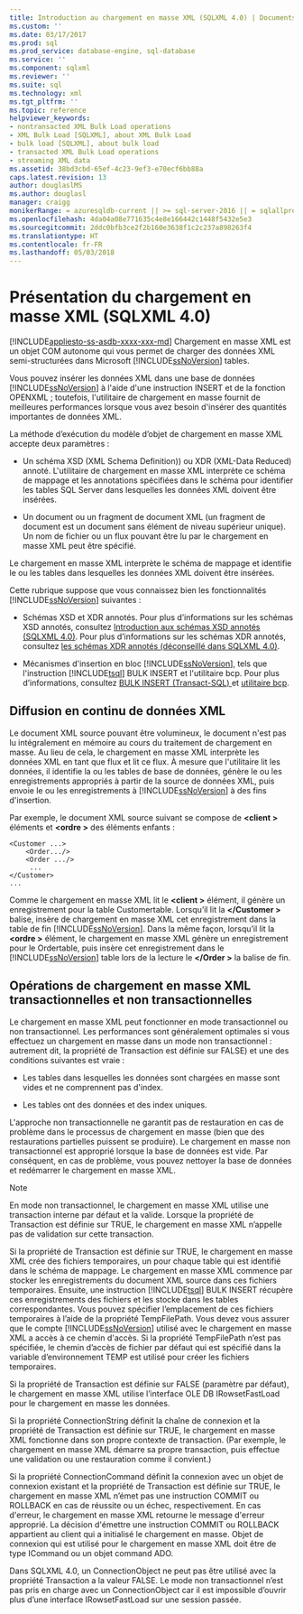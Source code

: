 ```yaml
---
title: Introduction au chargement en masse XML (SQLXML 4.0) | Documents Microsoft
ms.custom: ''
ms.date: 03/17/2017
ms.prod: sql
ms.prod_service: database-engine, sql-database
ms.service: ''
ms.component: sqlxml
ms.reviewer: ''
ms.suite: sql
ms.technology: xml
ms.tgt_pltfrm: ''
ms.topic: reference
helpviewer_keywords:
- nontransacted XML Bulk Load operations
- XML Bulk Load [SQLXML], about XML Bulk Load
- bulk load [SQLXML], about bulk load
- transacted XML Bulk Load operations
- streaming XML data
ms.assetid: 38bd3cbd-65ef-4c23-9ef3-e70ecf6bb88a
caps.latest.revision: 13
author: douglaslMS
ms.author: douglasl
manager: craigg
monikerRange: = azuresqldb-current || >= sql-server-2016 || = sqlallproducts-allversions
ms.openlocfilehash: 4da04a08e771635c4e8e166442c1448f5432e5e3
ms.sourcegitcommit: 2ddc0bfb3ce2f2b160e3638f1c2c237a898263f4
ms.translationtype: HT
ms.contentlocale: fr-FR
ms.lasthandoff: 05/03/2018
---
```

# <a name="introduction-to-xml-bulk-load-sqlxml-40"></a>Présentation du chargement en masse XML (SQLXML 4.0)
[!INCLUDE[appliesto-ss-asdb-xxxx-xxx-md](../../../includes/appliesto-ss-asdb-xxxx-xxx-md.md)]
  Chargement en masse XML est un objet COM autonome qui vous permet de charger des données XML semi-structurées dans Microsoft [!INCLUDE[ssNoVersion](../../../includes/ssnoversion-md.md)] tables.  
  
 Vous pouvez insérer les données XML dans une base de données [!INCLUDE[ssNoVersion](../../../includes/ssnoversion-md.md)] à l'aide d'une instruction INSERT et de la fonction OPENXML ; toutefois, l'utilitaire de chargement en masse fournit de meilleures performances lorsque vous avez besoin d'insérer des quantités importantes de données XML.  
  
 La méthode d’exécution du modèle d’objet de chargement en masse XML accepte deux paramètres :  
  
-   Un schéma XSD (XML Schema Definition)) ou XDR (XML-Data Reduced) annoté. L'utilitaire de chargement en masse XML interprète ce schéma de mappage et les annotations spécifiées dans le schéma pour identifier les tables SQL Server dans lesquelles les données XML doivent être insérées.  
  
-   Un document ou un fragment de document XML (un fragment de document est un document sans élément de niveau supérieur unique). Un nom de fichier ou un flux pouvant être lu par le chargement en masse XML peut être spécifié.  
  
 Le chargement en masse XML interprète le schéma de mappage et identifie le ou les tables dans lesquelles les données XML doivent être insérées.  
  
 Cette rubrique suppose que vous connaissez bien les fonctionnalités [!INCLUDE[ssNoVersion](../../../includes/ssnoversion-md.md)] suivantes :  
  
-   Schémas XSD et XDR annotés. Pour plus d’informations sur les schémas XSD annotés, consultez [Introduction aux schémas XSD annotés &#40;SQLXML 4.0&#41;](../../../relational-databases/sqlxml/annotated-xsd-schemas/introduction-to-annotated-xsd-schemas-sqlxml-4-0.md). Pour plus d’informations sur les schémas XDR annotés, consultez [les schémas XDR annotés &#40;déconseillé dans SQLXML 4.0&#41;](../../../relational-databases/sqlxml/annotated-xsd-schemas/annotated-xdr-schemas-deprecated-in-sqlxml-4-0.md).  
  
-   Mécanismes d'insertion en bloc [!INCLUDE[ssNoVersion](../../../includes/ssnoversion-md.md)], tels que l'instruction [!INCLUDE[tsql](../../../includes/tsql-md.md)] BULK INSERT et l'utilitaire bcp. Pour plus d’informations, consultez [BULK INSERT &#40;Transact-SQL&#41; ](../../../t-sql/statements/bulk-insert-transact-sql.md) et [utilitaire bcp](../../../tools/bcp-utility.md).  
  
## <a name="streaming-of-xml-data"></a>Diffusion en continu de données XML  
 Le document XML source pouvant être volumineux, le document n'est pas lu intégralement en mémoire au cours du traitement de chargement en masse. Au lieu de cela, le chargement en masse XML interprète les données XML en tant que flux et lit ce flux. À mesure que l'utilitaire lit les données, il identifie la ou les tables de base de données, génère le ou les enregistrements appropriés à partir de la source de données XML, puis envoie le ou les enregistrements à [!INCLUDE[ssNoVersion](../../../includes/ssnoversion-md.md)] à des fins d'insertion.  
  
 Par exemple, le document XML source suivant se compose de  **\<client >** éléments et  **\<ordre >** des éléments enfants :  
  
```  
<Customer ...>  
    <Order.../>  
    <Order .../>  
     ...  
</Customer>  
...  
```  
  
 Comme le chargement en masse XML lit le  **\<client >** élément, il génère un enregistrement pour la table Customertable. Lorsqu’il lit la  **\</Customer >** balise, insère de chargement en masse XML cet enregistrement dans la table de fin [!INCLUDE[ssNoVersion](../../../includes/ssnoversion-md.md)]. Dans la même façon, lorsqu’il lit la  **\<ordre >** élément, le chargement en masse XML génère un enregistrement pour le Ordertable, puis insère cet enregistrement dans le [!INCLUDE[ssNoVersion](../../../includes/ssnoversion-md.md)] table lors de la lecture le  **\</Order >** la balise de fin.  
  
## <a name="transacted-and-nontransacted-xml-bulk-load-operations"></a>Opérations de chargement en masse XML transactionnelles et non transactionnelles  
 Le chargement en masse XML peut fonctionner en mode transactionnel ou non transactionnel. Les performances sont généralement optimales si vous effectuez un chargement en masse dans un mode non transactionnel : autrement dit, la propriété de Transaction est définie sur FALSE) et une des conditions suivantes est vraie :  
  
-   Les tables dans lesquelles les données sont chargées en masse sont vides et ne comprennent pas d'index.  
  
-   Les tables ont des données et des index uniques.  
  
 L'approche non transactionnelle ne garantit pas de restauration en cas de problème dans le processus de chargement en masse (bien que des restaurations partielles puissent se produire). Le chargement en masse non transactionnel est approprié lorsque la base de données est vide. Par conséquent, en cas de problème, vous pouvez nettoyer la base de données et redémarrer le chargement en masse XML.  
  
> [!NOTE]  
>  En mode non transactionnel, le chargement en masse XML utilise une transaction interne par défaut et la valide. Lorsque la propriété de Transaction est définie sur TRUE, le chargement en masse XML n’appelle pas de validation sur cette transaction.  
  
 Si la propriété de Transaction est définie sur TRUE, le chargement en masse XML crée des fichiers temporaires, un pour chaque table qui est identifié dans le schéma de mappage. Le chargement en masse XML commence par stocker les enregistrements du document XML source dans ces fichiers temporaires. Ensuite, une instruction [!INCLUDE[tsql](../../../includes/tsql-md.md)] BULK INSERT récupère ces enregistrements des fichiers et les stocke dans les tables correspondantes. Vous pouvez spécifier l’emplacement de ces fichiers temporaires à l’aide de la propriété TempFilePath. Vous devez vous assurer que le compte [!INCLUDE[ssNoVersion](../../../includes/ssnoversion-md.md)] utilisé avec le chargement en masse XML a accès à ce chemin d'accès. Si la propriété TempFilePath n’est pas spécifiée, le chemin d’accès de fichier par défaut qui est spécifié dans la variable d’environnement TEMP est utilisé pour créer les fichiers temporaires.  
  
 Si la propriété de Transaction est définie sur FALSE (paramètre par défaut), le chargement en masse XML utilise l’interface OLE DB IRowsetFastLoad pour le chargement en masse les données.  
  
 Si la propriété ConnectionString définit la chaîne de connexion et la propriété de Transaction est définie sur TRUE, le chargement en masse XML fonctionne dans son propre contexte de transaction. (Par exemple, le chargement en masse XML démarre sa propre transaction, puis effectue une validation ou une restauration comme il convient.)  
  
 Si la propriété ConnectionCommand définit la connexion avec un objet de connexion existant et la propriété de Transaction est définie sur TRUE, le chargement en masse XML n’émet pas une instruction COMMIT ou ROLLBACK en cas de réussite ou un échec, respectivement. En cas d'erreur, le chargement en masse XML retourne le message d'erreur approprié. La décision d'émettre une instruction COMMIT ou ROLLBACK appartient au client qui a initialisé le chargement en masse. Objet de connexion qui est utilisé pour le chargement en masse XML doit être de type ICommand ou un objet command ADO.  
  
 Dans SQLXML 4.0, un ConnectionObject ne peut pas être utilisé avec la propriété Transaction a la valeur FALSE. Le mode non transactionnel n’est pas pris en charge avec un ConnectionObject car il est impossible d’ouvrir plus d’une interface IRowsetFastLoad sur une session passée.  
  
  
